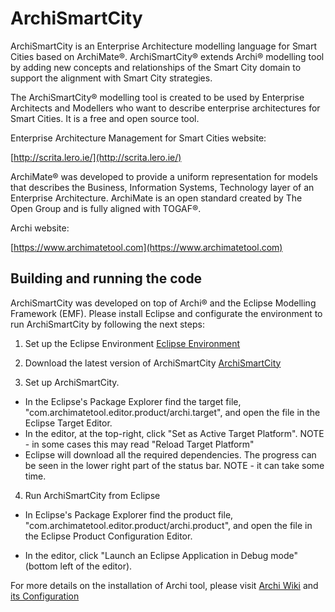 

# ArchiSmartCity

ArchiSmartCity is an Enterprise Architecture modelling language for Smart Cities based on ArchiMate®. ArchiSmartCity® extends Archi® modelling tool by adding new concepts and relationships of the Smart City domain to support the alignment with Smart City strategies.

The ArchiSmartCity® modelling tool is created to be used by Enterprise Architects and Modellers who want to describe enterprise architectures for Smart Cities. It is a free and open source tool.

Enterprise Architecture Management for Smart Cities website:

[http://scrita.lero.ie/](http://scrita.lero.ie/) 

ArchiMate® was developed to provide a uniform representation for models that describes the Business, Information Systems, Technology layer of an Enterprise Architecture. ArchiMate is an open standard created by The Open Group and is fully aligned with TOGAF®.

Archi website:

[https://www.archimatetool.com](https://www.archimatetool.com)


## Building and running the code

ArchiSmartCity was developed on top of Archi® and the Eclipse Modelling Framework (EMF). Please install Eclipse and configurate the environment to run ArchiSmartCity by following the next steps:

1. Set up the Eclipse Environment [Eclipse Environment](https://github.com/archimatetool/archi/wiki/Setting-up-the-Eclipse-Environment)
2. Download the latest version of ArchiSmartCity [ArchiSmartCity](https://github.com/vivikaing/ArchiSmartCity)

3. Set up ArchiSmartCity.
* In the Eclipse's Package Explorer find the target file, "com.archimatetool.editor.product/archi.target", and open the file in the Eclipse Target Editor.
* In the editor, at the top-right, click "Set as Active Target Platform". NOTE - in some cases this may read "Reload Target Platform"
* Eclipse will download all the required dependencies. The progress can be seen in the lower right part of the status bar. NOTE - it can take some time.

4. Run ArchiSmartCity from Eclipse

* In Eclipse's Package Explorer find the product file, "com.archimatetool.editor.product/archi.product", and open the file in the Eclipse Product Configuration Editor.

* In the editor, click "Launch an Eclipse Application in Debug mode" (bottom left of the editor).

For more details on the installation of Archi tool, please visit [Archi Wiki](https://github.com/archimatetool/archi/wiki) and [its Configuration](https://github.com/archimatetool/archi/wiki/Running-and-Debugging-Archi)


